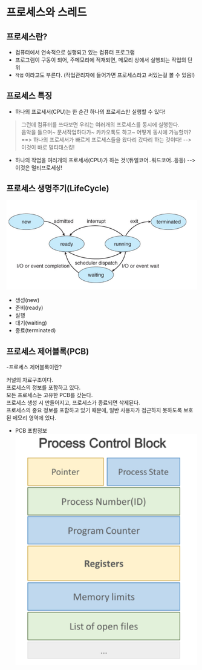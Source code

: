 # 프로세스와 스레드  

## 프로세스란?  

- 컴퓨터에서 연속적으로 실행되고 있는 컴퓨터 프로그램  
- 프로그램이 구동이 되어, 주메모리에 적재되면, 메모리 상에서 실행되는 작업의 단위  
- `작업` 이라고도 부른다. (작업관리자에 들어가면 프로세스라고 써있는걸 볼 수 있음!)  

## 프로세스 특징  

- 하나의 프로세서(CPU)는 한 순간 하나의 프로세스만 실행할 수 있다!  
> 그런데 컴퓨터를 쓰다보면 우리는 여러개의 프로세스를 동시에 실행한다.  
> 음악을 들으며~ 문서작업하다가~ 카카오톡도 하고~ 어떻게 동시에 가능할까?  
==> 하나의 프로세서가 빠르게 프로세스들을 왔다리 갔다리 하는 것이다! --> 이것이 바로 멀티태스킹!  

- 하나의 작업을 여러개의 프로세서(CPU)가 하는 것!(듀얼코어..쿼드코어..등등) --> 이것은 멀티프로세싱!  


## 프로세스 생명주기(LifeCycle)  

![프로세스상태](../images/프로세스와스레드2.PNG)  

- 생성(new)  
- 준비(ready)    
- 실행
- 대기(waiting)  
- 종료(terminated)  

## 프로세스 제어블록(PCB)  

-프로세스 제어블록이란?  

커널의 자료구조이다.  
프로세스의 정보를 포함하고 있다.  
모든 프로세스는 고유한 PCB를 갖는다.  
프로세스 생성 시 만들어지고, 프로세스가 종료되면 삭제된다.  
프로세스의 중요 정보를 포함하고 있기 때문에, 일반 사용자가 접근하지 못하도록 보호된 메모리 영역에 있다.  


- PCB 포함정보  
 ![PCB 포함정보](../images/프로세스와스레드3.PNG)  
 
 




  

